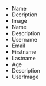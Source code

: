 - Name
- Decription
- Image
- Name
- Description
- Username
- Email
- Firstname
- Lastname
- Age
- Description
- UserImage